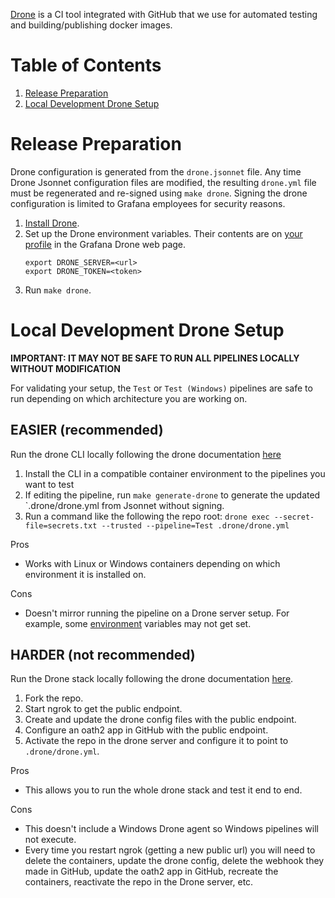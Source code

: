 [Drone](https://www.drone.io/) is a CI tool integrated with GitHub that we use for automated testing and building/publishing docker images.

# Table of Contents
1. [Release Preparation](#release-preparation)
2. [Local Development Drone Setup](#local-development-drone-setup)

# Release Preparation

Drone configuration is generated from the `drone.jsonnet` file. Any time Drone
Jsonnet configuration files are modified, the resulting `drone.yml` file must
be regenerated and re-signed using `make drone`. Signing the drone
configuration is limited to Grafana employees for security reasons.

1. [Install Drone](https://docs.drone.io/cli/install/).
2. Set up the Drone environment variables. Their contents are on
[your profile](https://drone.grafana.net/account) in the Grafana Drone web page.
    ```
    export DRONE_SERVER=<url>
    export DRONE_TOKEN=<token>
    ```
3. Run `make drone`.

# Local Development Drone Setup

**IMPORTANT: IT MAY NOT BE SAFE TO RUN ALL PIPELINES LOCALLY WITHOUT MODIFICATION**

For validating your setup, the `Test` or `Test (Windows)` pipelines are safe to
run depending on which architecture you are working on.

## **EASIER** (recommended)

Run the drone CLI locally following the drone documentation [here](https://docs.drone.io/cli/install/)

1. Install the CLI in a compatible container environment to the pipelines you want to test
2. If editing the pipeline, run `make generate-drone` to generate the updated
   `.drone/drone.yml from Jsonnet without signing.
3. Run a command like the following the repo root:
  `drone exec --secret-file=secrets.txt --trusted --pipeline=Test .drone/drone.yml`

Pros
- Works with Linux or Windows containers depending on which environment it is
  installed on.

Cons
- Doesn't mirror running the pipeline on a Drone server setup. For example,
  some [environment](https://docs.drone.io/pipeline/environment/reference/)
  variables may not get set.

## **HARDER** (not recommended)

Run the Drone stack locally following the drone documentation
[here](https://docs.drone.io/server/ha/developer-setup/).

1. Fork the repo.
2. Start ngrok to get the public endpoint.
3. Create and update the drone config files with the public endpoint.
4. Configure an oath2 app in GitHub with the public endpoint.
5. Activate the repo in the drone server and configure it to point to `.drone/drone.yml`.

Pros
- This allows you to run the whole drone stack and test it end to end.

Cons
- This doesn't include a Windows Drone agent so Windows pipelines will not
  execute.
- Every time you restart ngrok (getting a new public url) you will need to
  delete the containers, update the drone config, delete the webhook they made
  in GitHub, update the oath2 app in GitHub, recreate the containers, reactivate
  the repo in the Drone server, etc.
